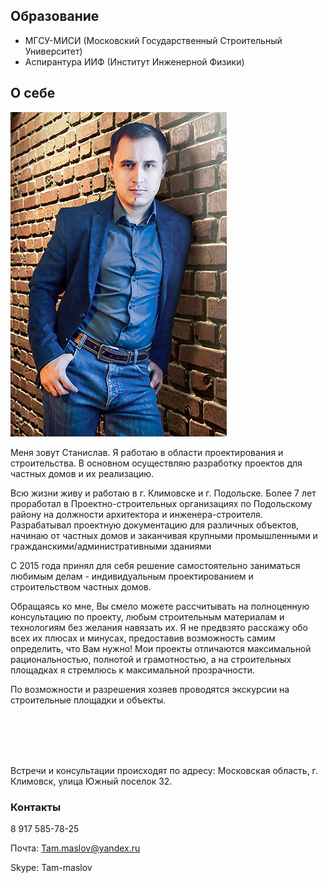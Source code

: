 
## Образование

* МГСУ-МИСИ (Московский Государственный Строительный Университет)
* Аспирантура ИИФ (Институт Инженерной Физики)

## О себе

<img src="../stas.jpg" class="image align-left" alt="Фото Станислава Маслова" title="Станислав Маслов">

Меня зовут Станислав. Я  работаю в области проектирования и строительства. В основном осуществляю разработку проектов для частных домов  и их реализацию.
	
Всю жизни живу и работаю в г. Климовске и г. Подольске.  Более 7 лет проработал в Проектно-строительных организациях по Подольскому району на должности архитектора и инженера-строителя. Разрабатывал проектную документацию для различных объектов, начинаю от частных домов и заканчивая крупными промышленными и гражданскими/административными зданиями

С 2015 года принял для себя решение самостоятельно заниматься любимым делам  - индивидуальным проектированием и строительством частных домов.

Обращаясь ко мне, Вы смело можете рассчитывать на полноценную консультацию по проекту, любым строительным материалам и технологиям без желания навязать их. Я не предвзято расскажу обо всех их плюсах и минусах, предоставив возможность самим определить, что Вам нужно! Мои проекты отличаются  максимальной рациональностью, полнотой и грамотностью, а на строительных площадках я стремлюсь к максимальной прозрачности.

По возможности и разрешения хозяев проводятся экскурсии на строительные площадки и объекты.

<br>
<br>
<br>
<br>

Встречи и консультации происходят по адресу: Московская область, г. Климовск, улица Южный поселок 32.


<div class="map map_type_js i-bem" data-bem='{ "map": { "points": [[55.367315, 37.537928]] } }'></div>

### Контакты

<i class="fa fa-mobile"></i> 8 917 585-78-25

Почта: Tam.maslov@yandex.ru

Skype: Tam-maslov

